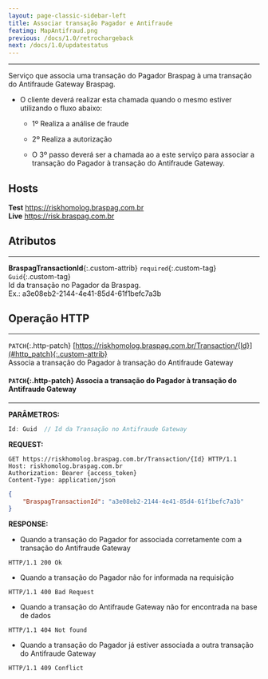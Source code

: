 ```yaml
---
layout: page-classic-sidebar-left
title: Associar transação Pagador e Antifraude
featimg: MapAntifraud.png
previous: /docs/1.0/retrochargeback
next: /docs/1.0/updatestatus
---
```

---

Serviço que associa uma transação do Pagador Braspag à uma transação do Antifraude Gateway Braspag.

* O cliente deverá realizar esta chamada quando o mesmo estiver utilizando o fluxo abaixo:

    - 1º Realiza a análise de fraude
    - 2º Realiza a autorização
    
    - O 3º passo deverá ser a chamada ao a este serviço para associar a transação do Pagador à transação do Antifraude Gateway.

## Hosts

**Test** https://riskhomolog.braspag.com.br  
**Live** https://risk.braspag.com.br

<a name="contract"></a>
  
## Atributos
-----------------------------------

**BraspagTransactionId**{:.custom-attrib}  `required`{:.custom-tag} `Guid`{:.custom-tag}  
Id da transação no Pagador da Braspag.  
Ex.: a3e08eb2-2144-4e41-85d4-61f1befc7a3b

<a style="float: right;" href="#attributes"><i class="fa fa-angle-double-up fa-fw"></i></a>

<a name="http_operations"></a>

## Operação HTTP
-----------------------------------

`PATCH`{:.http-patch} [https://riskhomolog.braspag.com.br/Transaction/{Id}](#http_patch){:.custom-attrib}  
Associa a transação do Pagador à transação do Antifraude Gateway

<a style="float: right;" href="#http_operations"><i class="fa fa-angle-double-up fa-fw"></i></a>

<a name="http-patch"></a>

#### `PATCH`{:.http-patch} Associa a transação do Pagador à transação do Antifraude Gateway 
-------------------------------------------------

**PARÂMETROS:**  

``` csharp
Id: Guid  // Id da Transação no Antifraude Gateway
```

**REQUEST:**  

``` http
GET https://riskhomolog.braspag.com.br/Transaction/{Id} HTTP/1.1
Host: riskhomolog.braspag.com.br
Authorization: Bearer {access_token}
Content-Type: application/json
```

``` json
{
    "BraspagTransactionId": "a3e08eb2-2144-4e41-85d4-61f1befc7a3b"
}
```

**RESPONSE:**  

- Quando a transação do Pagador for associada corretamente com a transação do Antifraude Gateway
``` http
HTTP/1.1 200 Ok
```
- Quando a transação do Pagador não for informada na requisição
``` http
HTTP/1.1 400 Bad Request
```
- Quando a transação do Antifraude Gateway não for encontrada na base de dados
``` http
HTTP/1.1 404 Not found
```
- Quando a transação do Pagador já estiver associada a outra transação do Antifraude Gateway
``` http
HTTP/1.1 409 Conflict
```